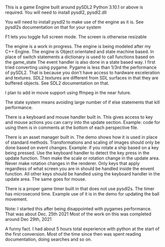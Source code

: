 This is a game Engine built around pySDL2
Python 3.10.1 or above is required.
You will need to install pysdl2, pysdl2.dll

You will need to install pysdl2 to make use of the engine as it is. See pysdl2s documentation on that for your system

F1 lets you toggle full screen mode. The screen is otherwise resizable

The engine is a work in progress. The engine is being modeled after my C++ Engine. The engine is Object orientated and state machine based. In place of switch statements a dictionary is used to call functions based on the game_state The event handler is also done in a state based way.
I first tried converting using pygame. Pygame is less than 1/3rd the performance of pySDL2. That is because you don't have access to hardware exceleration and textures.
SDL2 textures are different from SDL surfaces in that they are buffered objects. See SDL2 documentation on that.

I plan to add in movie support using ffmpeg in the near future.

The state system means avoiding large number of if else statements that kill performance.

There is a keyboard and mouse handler built in. This gives access to key and mouse actions you can carry into the update section. Example: code for using them is in comments at the bottom of each perspective file.

There is an asset manager built in. The demo shows how it is used in place of standard methods. Transformations and scaling of images should only be done based on event changes. Example: if you rotate a ship based on a key being pressed. Use the keyboard handler to detect the key press in the update function. Then make the scale or rotation change in the update area. Never make rotation changes in the renderer. Only keys that apply regardless of what screen you are in should be handled inside the envent function. All other keys should be handled using the keyboard handler in the update area. The same goes for mouse.

There is a proper game timer built in that does not use pysdl2s. The timer has microsecond time. Example use of it is in the demo for updating the ball movement.

Note:
I started this after being disappointed with pygames performance.
That was about Dec. 25th 2021 Most of the work on this was completed around Dec 29th, 2021

A funny fact. I had about 5 hours total experience with python at the start of the first conversion.
Most of the time since then was spent reading documentation, doing searches and so on.
